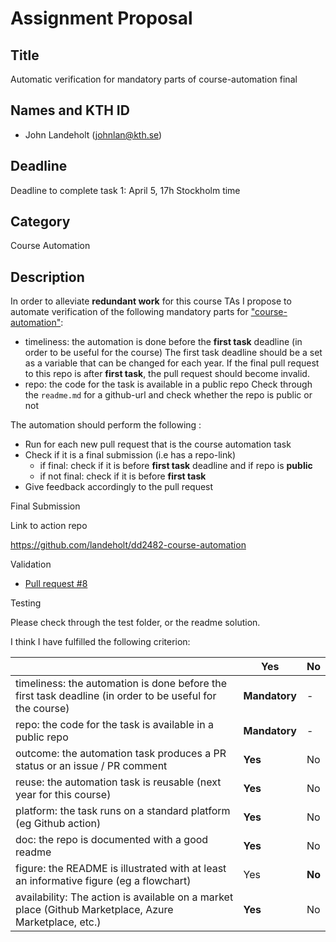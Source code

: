 # Assignment Proposal

## Title

Automatic verification for mandatory parts of course-automation final

## Names and KTH ID

-   John Landeholt (johnlan@kth.se)

## Deadline

Deadline to complete task 1: April 5, 17h Stockholm time

## Category

Course Automation

## Description

In order to alleviate __redundant work__ for this course TAs I propose to automate verification of the following mandatory parts for ["course-automation"](https://github.com/KTH/devops-course/blob/2022/grading-criteria.md#course-automation):

-   timeliness: the automation is done before the __first task__ deadline (in order to be useful for the course)
        The first task deadline should be a set as a variable that can be changed for each year. If the final pull request to this repo is after __first task__, the pull request should become invalid.
-   repo: the code for the task is available in a public repo
        Check through the `readme.md` for a github-url and check whether the repo is public or not

The automation should perform the following :

-   Run for each new pull request that is the course automation task
-   Check if it is a final submission (i.e has a repo-link)
    - if final: check if it is before __first task__ deadline and if repo is __public__
    - if not final: check if it is before __first task__
-   Give feedback accordingly to the pull request

Final Submission

Link to action repo

https://github.com/landeholt/dd2482-course-automation

Validation

- [Pull request #8](https://github.com/landeholt/dd2482-course-automation/pull/8)


Testing

Please check through the test folder, or the readme solution.

I think I have fulfilled the following criterion: 


|                                             | Yes | No | 
|-------------------------------------------- | ----|----|
|timeliness: the automation is done before the first task deadline (in order to be useful for the course) | **Mandatory** | - |
|repo: the code for the task is available in a public repo  | **Mandatory**| - | 
|outcome: the automation task produces a PR status or an issue / PR comment | **Yes** | No |
|reuse: the automation task is reusable (next year for this course) | **Yes** | No | 
|platform: the task runs on a standard platform (eg Github action) | **Yes** | No | 
|doc: the repo is documented with a good readme | **Yes**  | No | 
|figure: the README is illustrated with at least an informative figure (eg a flowchart) | Yes | **No** | 
|availability: The action is available on a market place (Github Marketplace, Azure Marketplace, etc.) | **Yes** | No | 

